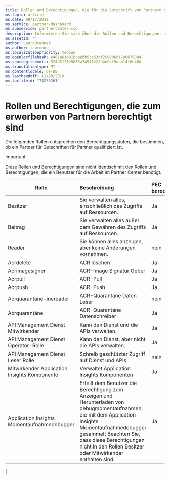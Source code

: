 ```yaml
---
title: Rollen und Berechtigungen, die für die Gutschrift von Partnern berechtigt sind | Partner Center
ms.topic: article
ms.date: 09/17/2019
ms.service: partner-dashboard
ms.subservice: partnercenter-csp
description: Informieren Sie sich über die Rollen und Berechtigungen, die für einen Partner erforderlich sind, um Gutschriften für Partner zu erhalten.
ms.assetid: ''
author: LauraBrenner
ms.author: labrenne
ms.localizationpriority: medium
ms.openlocfilehash: e461a61d91bcaebb5cc53cf259006d17a0676884
ms.sourcegitcommit: 524d3121e5053a74911e2fd4e9cf5aab14f6b48d
ms.translationtype: MT
ms.contentlocale: de-DE
ms.lasthandoff: 11/20/2019
ms.locfileid: "74253261"
---
```

# <a name="roles-and-permissions-eligible-to-earn-partner-earned-credit"></a>Rollen und Berechtigungen, die zum erwerben von Partnern berechtigt sind

Die folgenden Rollen entsprechen den Berechtigungsstufen, die bestimmen, ob ein Partner für Gutschriften für Partner qualifiziert ist.

>[!Important]
>Diese Rollen und Berechtigungen sind nicht identisch mit den Rollen und Berechtigungen, die ein Benutzer für die Arbeit im Partner Center benötigt.

|**Rolle**   |**Beschreibung**   |**PEC berechtigt**   |
|-----------------|:------------------|:--------------|
|Besitzer  |Sie verwalten alles, einschließlich des Zugriffs auf Ressourcen.|Ja|
|Beitrag |Sie verwalten alles außer dem Gewähren des Zugriffs auf Ressourcen.|Ja|
|Reader|Sie können alles anzeigen, aber keine Änderungen vornehmen.|nein|
|Acrdelete|ACR löschen|Ja|
|Acrimagesigner|ACR-Image Signatur Geber|Ja|
|Acrpull|ACR-Pull|Ja|
|Acrpush|ACR-Push|Ja|
|Acrquarantäne-inereader|ACR-Quarantäne Daten Leser|nein|
|Acrquarantäne| ACR-Quarantäne Datenschreiber|Ja|
|API Management Dienst Mitwirkender|Kann den Dienst und die APIs verwalten.|Ja|
|API Management Dienst Operator-Rolle|Kann den Dienst, aber nicht die APIs verwalten.|Ja|
|API Management Dienst Leser Rolle|Schreib geschützter Zugriff auf Dienst und APIs|nein|
|Mitwirkender Application Insights Komponente|Verwaltet Application Insights Komponenten|Ja|
|Application Insights Momentaufnahmedebugger|Erteilt dem Benutzer die Berechtigung zum Anzeigen und Herunterladen von debugmomentaufnahmen, die mit dem Application Insights Momentaufnahmedebugger gesammelt Beachten Sie, dass diese Berechtigungen nicht in den Rollen Besitzer oder Mitwirkender enthalten sind.|Ja|
|